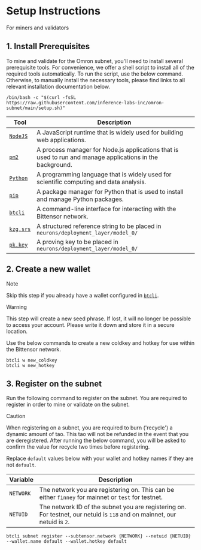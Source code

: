 # Setup Instructions

For miners and validators

## 1. Install Prerequisites

To mine and validate for the Omron subnet, you'll need to install several prerequisite tools. For convenience, we offer a shell script to install all of the required tools automatically. To run the script, use the below command. Otherwise, to manually install the necessary tools, please find links to all relevant installation documentation below.

```console
/bin/bash -c "$(curl -fsSL https://raw.githubusercontent.com/inference-labs-inc/omron-subnet/main/setup.sh)"
```

| Tool | Description |
| --- | --- |
| [`NodeJS`] | A JavaScript runtime that is widely used for building web applications. |
| [`pm2`] | A process manager for Node.js applications that is used to run and manage applications in the background. |
| [`Python`] | A programming language that is widely used for scientific computing and data analysis. |
| [`pip`] | A package manager for Python that is used to install and manage Python packages. |
| [`btcli`] | A command-line interface for interacting with the Bittensor network. |
| [`kzg.srs`] | A structured reference string to be placed in `neurons/deployment_layer/model_0/` |
| [`pk.key`] | A proving key to be placed in `neurons/deployment_layer/model_0/` |

## 2. Create a new wallet

> [!NOTE]
> Skip this step if you already have a wallet configured in [`btcli`].

> [!WARNING]
> This step will create a new seed phrase. If lost, it will no longer be possible to access your account. Please write it down and store it in a secure location.

Use the below commands to create a new coldkey and hotkey for use within the Bittensor network.

```console
btcli w new_coldkey
btcli w new_hotkey
```

## 3. Register on the subnet

Run the following command to register on the subnet. You are required to register in order to mine or validate on the subnet.

> [!CAUTION]
> When registering on a subnet, you are required to burn ('recycle') a dynamic amount of tao. This tao will not be refunded in the event that you are deregistered. After running the below command, you will be asked to confirm the value for recycle two times before registering.

Replace `default` values below with your wallet and hotkey names if they are not `default`.

| Variable | Description |
| --- | --- |
| `NETWORK` | The network you are registering on. This can be either `finney` for mainnet or `test` for testnet. |
| `NETUID` | The network ID of the subnet you are registering on. For testnet, our netuid is `118` and on mainnet, our netuid is `2`. |

```console
btcli subnet register --subtensor.network {NETWORK} --netuid {NETUID} --wallet.name default --wallet.hotkey default
```

[`NodeJS`]: https://nodejs.org/en/download/
[`pm2`]: https://pm2.keymetrics.io/docs/usage/quick-start/
[`Python`]: https://www.python.org/downloads/
[`pip`]: https://pip.pypa.io/en/stable/installation/
[`btcli`]: https://docs.bittensor.com/getting-started/installation
[`kzg.srs`]: https://storage.omron.ai/kzg_xs.srs
[`pk.key`]: https://storage.omron.ai/pk_xs.key
